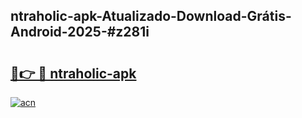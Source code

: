 ## ntraholic-apk-Atualizado-Download-Grátis-Android-2025-#z281i

# <h2><a href="https://ainizakaria.my?title=ntraholic-apk&ref=20M">🔗👉 🔴 ntraholic-apk</a></h2>

[![acn](https://github.com/user-attachments/assets/0f9c940e-d8b0-45ae-aac7-cd30a18b3e1c)](https://ainizakaria.my?title=ntraholic-apk&ref=20M)

